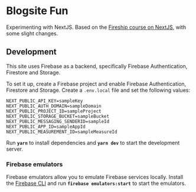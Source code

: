 # Blogsite Fun

Experimenting with NextJS. Based on the [Fireship course on NextJS](https://fireship.io/courses/react-next-firebase/), with some slight changes.

## Development

This site uses Firebase as a backend, specifically Firebase Authentication, Firestore and Storage.

To set it up, create a Firebase project and enable Firebase Authentication, Firestore and Storage. Create a `.env.local` file and set the following values:

```
NEXT_PUBLIC_API_KEY=sampleKey
NEXT_PUBLIC_AUTH_DOMAIN=sampleDomain
NEXT_PUBLIC_PROJECT_ID=sampleProject
NEXT_PUBLIC_STORAGE_BUCKET=sampleBucket
NEXT_PUBLIC_MESSAGING_SENDERID=sampleId
NEXT_PUBLIC_APP_ID=sampleAppId
NEXT_PUBLIC_MEASUREMENT_ID=sampleMeasureId
```

Run **`yarn`** to install dependencies and **`yarn dev`** to start the development server.

### Firebase emulators

Firebase emulators allow you to emulate Firebase services locally. Install the [Firebase CLI](https://firebase.google.com/docs/cli#install_the_firebase_cli) and run **`firebase emulators:start`** to start the emulators.